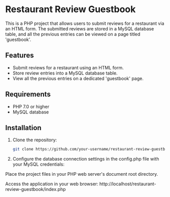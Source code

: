 # Restaurant Review Guestbook

This is a PHP project that allows users to submit reviews for a restaurant via an HTML form. The submitted reviews are stored in a MySQL database table, and all the previous entries can be viewed on a page titled 'guestbook'.

## Features

- Submit reviews for a restaurant using an HTML form.
- Store review entries into a MySQL database table.
- View all the previous entries on a dedicated 'guestbook' page.

## Requirements

- PHP 7.0 or higher
- MySQL database

## Installation

1. Clone the repository:

   ```bash
   git clone https://github.com/your-username/restaurant-review-guestbook.git

2. Configure the database connection settings in the config.php file with your MySQL credentials:

    <?php
    $host = 'your_host';
    $user = 'your_username';
    $password = 'your_password';
    $dbname = 'your_database_name';
    ?>

Place the project files in your PHP web server's document root directory.

Access the application in your web browser: http://localhost/restaurant-review-guestbook/index.php